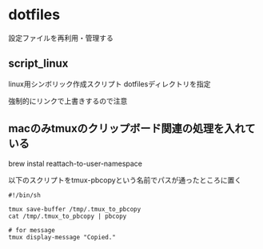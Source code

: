 # dotfiles

設定ファイルを再利用・管理する

## script_linux

linux用シンボリック作成スクリプト
dotfilesディレクトリを指定

強制的にリンクで上書きするので注意

## macのみtmuxのクリップボード関連の処理を入れている

brew instal reattach-to-user-namespace

以下のスクリプトをtmux-pbcopyという名前でパスが通ったところに置く
```
#!/bin/sh

tmux save-buffer /tmp/.tmux_to_pbcopy
cat /tmp/.tmux_to_pbcopy | pbcopy

# for message
tmux display-message "Copied."
```


